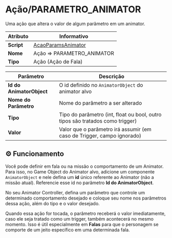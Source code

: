 ﻿# Ação/PARAMETRO_ANIMATOR

Uma ação que altera o valor de algum parâmetro em um animator.

| Atributo | Informativo |
| -- | -- |
| **Script** | [AcaoParamsAnimator](../../../RPG/Assets/Scripts/AcaoCondicao/Acoes/AcaoParamsAnimator.cs) |
| **Nome** | Ação => PARAMETRO_ANIMATOR|
| **Tipo** | Ação (Ação de Fala) |

| Parâmetro | Descrição |
| -- | -- |
| **Id do AnimatorObject** | O id definido no `AnimatorObject` do animator alvo |
| **Nome do Parâmetro** | Nome do parâmetro a ser alterado|
| **Tipo** | Tipo do parâmetro (int, float ou bool, outro tipos são tratados como trigger) |
| **Valor** | Valor que o parâmetro irá assumir (em caso de Trigger, campo ignorado) |


## ⚙️ Funcionamento

Você pode definir em fala ou na missão o comportamento de um Animator. Para isso, no Game Object do Animator alvo, adicione um componente `AnimatorObject` e nele defina um **id** único referente ao Animator (não a missão atual). Referencie esse id no parâmetro **Id do AnimatorObject**.

No seu Animator Controller, defina um parâmetro que controle um determinado comportamento desejado e coloque seu nome nos parâmetros dessa ação, além do tipo e o valor desejado.

Quando essa ação for tocada, o parâmetro receberá o valor imediatamente, caso ele seja tratado como um trigger, também acontecerá no mesmo momento. Isso é útil especialmente em **Falas** para que o personagem se comporte de um jeito específico em uma determinada fala.